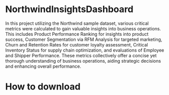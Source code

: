 # NorthwindInsightsDashboard
In this project utilizing the Northwind sample dataset, various critical metrics were calculated to gain valuable insights into business operations. 
This includes Product Performance Ranking for insights into product success, Customer Segmentation via RFM Analysis for targeted marketing, Churn and Retention Rates for customer loyalty assessment, Critical Inventory Status for supply chain optimization, and evaluations of Employee and Shipper Performance. These metrics collectively offer a concise yet thorough understanding of business operations, aiding strategic decisions and enhancing overall performance.

# How to download
